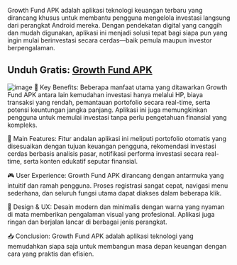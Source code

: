 Growth Fund APK adalah aplikasi teknologi keuangan terbaru yang dirancang khusus untuk membantu pengguna mengelola investasi langsung dari perangkat Android mereka. Dengan pendekatan digital yang canggih dan mudah digunakan, aplikasi ini menjadi solusi tepat bagi siapa pun yang ingin mulai berinvestasi secara cerdas—baik pemula maupun investor berpengalaman.
## Unduh Gratis: [Growth Fund APK](https://apkmodjoy.net/id/growth-fund/)
![image](https://github.com/user-attachments/assets/49c06554-8e35-4c91-a115-da8cc0ad5003)
🌟 Key Benefits:
Beberapa manfaat utama yang ditawarkan Growth Fund APK antara lain kemudahan investasi hanya melalui HP, biaya transaksi yang rendah, pemantauan portofolio secara real-time, serta potensi keuntungan jangka panjang. Aplikasi ini juga memungkinkan pengguna untuk memulai investasi tanpa perlu pengetahuan finansial yang kompleks.

🔧 Main Features:
Fitur andalan aplikasi ini meliputi portofolio otomatis yang disesuaikan dengan tujuan keuangan pengguna, rekomendasi investasi cerdas berbasis analisis pasar, notifikasi performa investasi secara real-time, serta konten edukatif seputar finansial.

🎮 User Experience:
Growth Fund APK dirancang dengan antarmuka yang intuitif dan ramah pengguna. Proses registrasi sangat cepat, navigasi menu sederhana, dan seluruh fungsi utama dapat diakses dalam beberapa klik.

🎨 Design & UX:
Desain modern dan minimalis dengan warna yang nyaman di mata memberikan pengalaman visual yang profesional. Aplikasi juga ringan dan berjalan lancar di berbagai jenis perangkat.

📥 Conclusion:
Growth Fund APK adalah aplikasi teknologi yang memudahkan siapa saja untuk membangun masa depan keuangan dengan cara yang praktis dan efisien.
